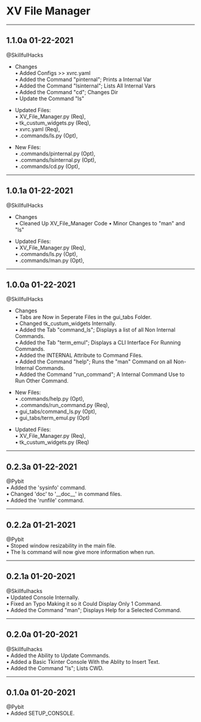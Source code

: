 XV File Manager
====
---
1.1.0a 01-22-2021   
---  
@SkillfulHacks 
* Changes  
• Added Configs >> xvrc.yaml  
• Added the Command "pinternal"; Prints a Internal Var  
• Added the Command "lsinternal"; Lists All Internal Vars  
• Added the Command "cd"; Changes Dir  
• Update the Command "ls"  

* Updated Files:  
• XV_File_Manager.py (Req),  
• tk_custum_widgets.py (Req),  
• xvrc.yaml (Req),  
• .commands/ls.py (Opt),  


* New Files:  
• .commands/pinternal.py (Opt),  
• .commands/lsinternal.py (Opt),  
• .commands/cd.py (Opt),  

---
1.0.1a 01-22-2021   
---  
@SkillfulHacks 
* Changes  
• Cleaned Up XV_File_Manager Code
• Minor Changes to "man" and "ls"

* Updated Files:  
• XV_File_Manager.py (Req),  
• .commands/ls.py (Opt),  
• .commands/man.py (Opt),  

---
1.0.0a 01-22-2021   
---  
@SkillfulHacks 
* Changes  
• Tabs are Now in Seperate Files in the gui_tabs Folder.  
• Changed tk_custum_widgets Internally.  
• Added the Tab "command_ls"; Displays a list of all Non Internal Commands.  
• Added the Tab "term_emul"; Displays a CLI Interface For Running Commands.  
• Added the INTERNAL Attribute to Command Files.  
• Added the Command "help"; Runs the "man" Command on all Non-Internal Commands.  
• Added the Command "run_command"; A Internal Command Use to Run Other Command.  

* New Files:  
• .commands/help.py (Opt),  
• .commands/run_command.py (Req),  
• gui_tabs/command_ls.py (Opt),  
• gui_tabs/term_emul.py (Opt)  

* Updated Files:  
• XV_File_Manager.py (Req),  
• tk_custum_widgets.py (Req)  

---
0.2.3a 01-22-2021  
---  
@Pybit   
• Added the 'sysinfo' command.  
• Changed 'doc' to '\_\_doc\_\_' in command files.  
• Added the 'runfile' command.  

---
0.2.2a 01-21-2021   
---  
@Pybit   
• Stoped window resizability in the main file.   
• The ls command will now give more information when run.  

---
0.2.1a 01-20-2021  
---  
@Skillfulhacks  
• Updated Console Internally.  
• Fixed an Typo Making it so it Could Display Only 1 Command.  
• Added the Command "man"; Displays Help for a Selected Command.  

---
0.2.0a 01-20-2021  
---  
@Skillfulhacks  
• Added the Ability to Update Commands.  
• Added a Basic Tkinter Console With the Ablity to Insert Text.  
• Added the Command "ls"; Lists CWD.  

---
0.1.0a 01-20-2021  
---  
@Pybit  
• Added SETUP_CONSOLE. 


  

